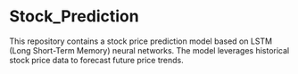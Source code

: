# Stock_Prediction
This repository contains a stock price prediction model based on LSTM (Long Short-Term Memory) neural networks. The model leverages historical stock price data to forecast future price trends.
